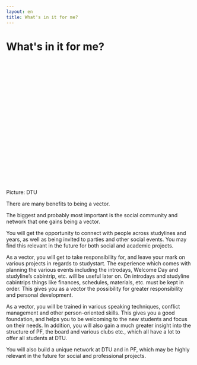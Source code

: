 ```yaml
---
layout: en
title: What's in it for me?
---
```

<h1>What's in it for me?</h1>

<div id="poster-image" style="height: 335px; background-image: url('/static/img/vektorbillede1.jpg');">
</div>
<p>Picture: DTU</p>

<p>There are many benefits to being a vector.</p>

<p>The biggest and probably most important is the social community and network that one gains being a vector.</p>

<p>You will get the opportunity to connect with people across studylines and years, as well as being invited to parties and other social events. You may find this relevant in the future for both social and academic projects. 
</p>

<p>
As a vector, you will get to take responsibility for, and leave your mark on various projects in regards to studystart. The experience which comes with planning the various events including the introdays, Welcome Day and studyline’s cabintrip, etc. will be useful later on. On introdays and studyline cabintrips things like finances, schedules, materials, etc. must be kept in order. This gives you as a vector the possibility for greater responsibility and personal development.
</p>

<p>
As a vector, you will be trained in various speaking techniques, conflict management and other person-oriented skills. This gives you a good foundation, and helps you to be welcoming to the new students and focus on their needs. In addition, you will also gain a much greater insight into the structure of PF, the board and various clubs etc., which all have a lot to offer all students at DTU.
</p>

<p>
You will also build a unique network at DTU and in PF, which may be highly relevant in the future for social and professional projects.
</p>







